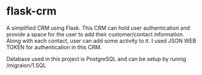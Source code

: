 # flask-crm
A simplified CRM using Flask.
This CRM can hold user authentication and provide a space for the user to add their customer/contact information. Along with each contact, user can add some activity to it.
I used JSON WEB TOKEN for authentication in this CRM.

Database used in this project is PostgreSQL and can be setup by runnig /migraion/1.SQL
